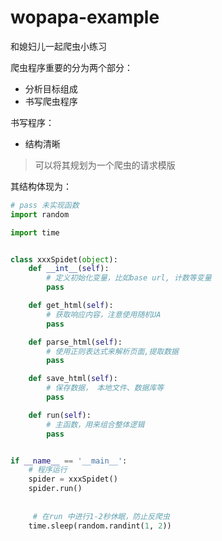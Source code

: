 # wopapa-example

和媳妇儿一起爬虫小练习

爬虫程序重要的分为两个部分：

- 分析目标组成
- 书写爬虫程序

书写程序：

- 结构清晰

> 可以将其规划为一个爬虫的请求模版

其结构体现为：

```python
# pass 未实现函数
import random

import time


class xxxSpidet(object):
    def __int__(self):
        # 定义初始化变量，比如base url, 计数等变量
        pass

    def get_html(self):
        # 获取响应内容，注意使用随机UA
        pass

    def parse_html(self):
        # 使用正则表达式来解析页面,提取数据
        pass

    def save_html(self):
        # 保存数据， 本地文件、数据库等
        pass

    def run(self):
        # 主函数，用来组合整体逻辑
        pass


if __name__ == '__main__':
    # 程序运行
    spider = xxxSpidet()
    spider.run()
    
    
     # 在run 中进行1-2秒休眠，防止反爬虫
    time.sleep(random.randint(1, 2))
```
